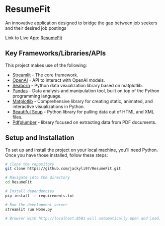# ResumeFit
An innovative application designed to bridge the gap between job seekers and their desired job postings

Link to Live App: [ResumeFit](https://resumefit.streamlit.app/)

## Key Frameworks/Libraries/APIs

This project makes use of the following:

- [Streamlit](https://streamlit.io/) - The core framework.
- [OpenAI](https://platform.openai.com/) - API to interact with OpenAI models.
- [Seaborn](https://seaborn.pydata.org/) - Python data visualization library based on matplotlib.
- [Pandas](https://pandas.pydata.org/) - Data analysis and manipulation tool, built on top of the Python programming language.
- [Matplotlib](https://matplotlib.org/) - Comprehensive library for creating static, animated, and interactive visualizations in Python.
- [Beautiful Soup](https://beautiful-soup-4.readthedocs.io/) - Python library for pulling data out of HTML and XML files.
- [Pdfplumber](https://github.com/jsvine/pdfplumber) - library focused on extracting data from PDF documents.

## Setup and Installation

To set up and install the project on your local machine, you'll need Python. Once you have those installed, follow these steps:

```bash
# Clone the repository
git clone https://github.com/jackyli97/ResumeFit.git

# Navigate into the directory
cd ResumeFit

# Install dependencies
pip install -r requirements.txt

# Run the development server
streamlit run Home.py

# Browser with http://localhost:8501 will automatically open and load. The page auto-updates as you edit the file.
```
